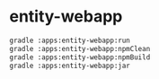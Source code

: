 # entity-webapp


```bash
gradle :apps:entity-webapp:run
gradle :apps:entity-webapp:npmClean
gradle :apps:entity-webapp:npmBuild
gradle :apps:entity-webapp:jar
```
